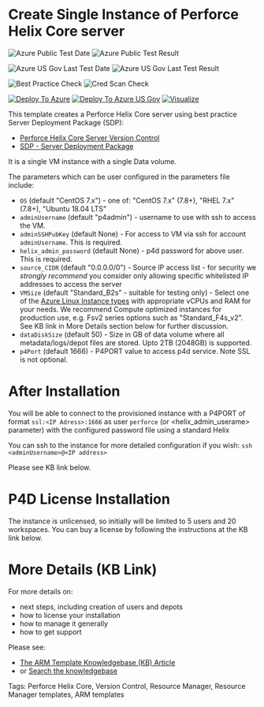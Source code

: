 # Create Single Instance of Perforce Helix Core server

![Azure Public Test Date](https://azurequickstartsservice.blob.core.windows.net/badges/101-perforce-helix-core-server/PublicLastTestDate.svg)
![Azure Public Test Result](https://azurequickstartsservice.blob.core.windows.net/badges/101-perforce-helix-core-server/PublicDeployment.svg)

![Azure US Gov Last Test Date](https://azurequickstartsservice.blob.core.windows.net/badges/101-perforce-helix-core-server/FairfaxLastTestDate.svg)
![Azure US Gov Last Test Result](https://azurequickstartsservice.blob.core.windows.net/badges/101-perforce-helix-core-server/FairfaxDeployment.svg)

![Best Practice Check](https://azurequickstartsservice.blob.core.windows.net/badges/101-perforce-helix-core-server/BestPracticeResult.svg)
![Cred Scan Check](https://azurequickstartsservice.blob.core.windows.net/badges/101-perforce-helix-core-server/CredScanResult.svg)


[![Deploy To Azure](https://raw.githubusercontent.com/fathym-it/azure-quickstart-templates/master/1-CONTRIBUTION-GUIDE/images/deploytoazure.svg?sanitize=true)](https://portal.azure.com/#create/Microsoft.Template/uri/https%3A%2F%2Fraw.githubusercontent.com%2Ffathym-it%2Fazure-quickstart-templates%2Fmaster%2F101-perforce-helix-core-server%2Fazuredeploy.json)
[![Deploy To Azure US Gov](https://raw.githubusercontent.com/fathym-it/azure-quickstart-templates/master/1-CONTRIBUTION-GUIDE/images/deploytoazuregov.svg?sanitize=true)](https://portal.azure.us/#create/Microsoft.Template/uri/https%3A%2F%2Fraw.githubusercontent.com%2Ffathym-it%2Fazure-quickstart-templates%2Fmaster%2F101-perforce-helix-core-server%2Fazuredeploy.json)
[![Visualize](https://raw.githubusercontent.com/fathym-it/azure-quickstart-templates/master/1-CONTRIBUTION-GUIDE/images/visualizebutton.svg?sanitize=true)](http://armviz.io/#/?load=https%3A%2F%2Fraw.githubusercontent.com%2Ffathym-it%2Fazure-quickstart-templates%2Fmaster%2F101-perforce-helix-core-server%2Fazuredeploy.json)


This template creates a Perforce Helix Core server using best practice Server Deployment Package (SDP):

- [Perforce Helix Core Server Version Control](https://www.perforce.com/products/helix-core)
- [SDP - Server Deployment Package](https://swarm.workshop.perforce.com/projects/perforce-software-sdp)

It is a single VM instance with a single Data volume.

The parameters which can be user configured in the parameters file include:

* `OS` (default "CentOS 7.x") - one of: "CentOS 7.x" (7.8+), "RHEL 7.x" (7.8+), "Ubuntu 18.04 LTS"
* `adminUsername` (default "p4admin") - username to use with ssh to access the VM.
* `adminSSHPubKey` (default None) - For access to VM via ssh for account `adminUsername`. This is required.
* `helix_admin_password` (default None) - p4d password for above user. This is required.
* `source_CIDR` (default "0.0.0.0/0") - Source IP access list - for security we *strongly recommend* you consider only allowing specific whitelisted IP addresses to access the server
* `VMSize` (default "Standard_B2s" - suitable for testing only) - Select one of the [Azure Linux Instance types](https://docs.microsoft.com/en-us/azure/virtual-machines/linux/sizes-general) with appropriate vCPUs and RAM for your needs. We recommend Compute optimized instances for production use, e.g. Fsv2 series options such as "Standard_F4s_v2". See KB link in More Details section below for further discussion.
* `dataDiskSize` (default 50) - Size in GB of data volume where all metadata/logs/depot files are stored. Upto 2TB (2048GB) is supported.
* `p4Port` (default 1666) - P4PORT value to access p4d service. Note SSL is not optional.

# After Installation

You will be able to connect to the provisioned instance with a P4PORT of format `ssl:<IP Adress>:1666` as user `perforce` (or <helix_admin_userame> parameter) with the configured password file using a standard Helix 

You can ssh to the instance for more detailed configuration if you wish: `ssh <adminUsername>@<IP address>` 

Please see KB link below.

# P4D License Installation

The instance is unlicensed, so initially will be limited to 5 users and 20 workspaces. You can buy a license by following the instructions at the KB link below.

# More Details (KB Link)

For more details on:

* next steps, including creation of users and depots
* how to license your installation
* how to manage it generally
* how to get support

Please see:

* [The ARM Template Knowledgebase (KB) Article](https://community.perforce.com/s/article/17334) 
* or [Search the knowledgebase](https://community.perforce.com/s/global-search/azure%20arm%20template)

Tags: Perforce Helix Core, Version Control, Resource Manager, Resource Manager templates, ARM templates
